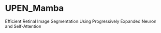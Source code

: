 # UPEN_Mamba
Efficient Retinal Image Segmentation Using Progressively Expanded Neuron and Self-Attention
